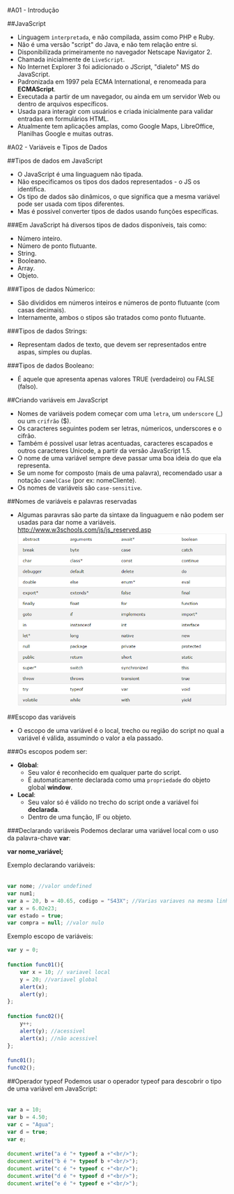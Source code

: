 #A01 - Introdução

##JavaScript
- Linguagem `interpretada`, e não compilada, assim como PHP e Ruby.
- Não é uma versão "script" do Java, e não tem relação entre si.
- Disponibilizada primeiramente no navegador Netscape Navigator 2.
- Chamada inicialmente de `LiveScript`.
- No Internet Explorer 3 foi adicionado o JScript, "dialeto" MS do JavaScript.
- Padronizada em 1997 pela ECMA International, e renomeada para **ECMAScript**.
- Executada a partir de um navegador, ou ainda em um servidor Web ou dentro de arquivos específicos.
- Usada para interagir com usuários e criada inicialmente para validar entradas em formulários HTML.
- Atualmente tem aplicações amplas, como Google Maps, LibreOffice, Planilhas Google e muitas outras.

#A02 - Variáveis e Tipos de Dados

##Tipos de dados em JavaScript
- O JavaScript é uma linguaguem não tipada.
- Não especificamos os tipos dos dados representados - o JS os identifica.
- Os tipo de dados são dinâmicos, o que significa que a mesma variável pode ser usada com tipos diferentes.
- Mas é possivel converter tipos de dados usando funções específicas.

###Em JavaScript há diversos tipos de dados disponíveis, tais como:
- Número inteiro.
- Número de ponto flutuante.
- String.
- Booleano.
- Array.
- Objeto.

###Tipos de dados Númerico:
- São divididos em números inteiros e números de ponto flutuante (com casas decimais).
- Internamente, ambos o stipos são tratados como ponto flutuante.

###Tipos de dados Strings:
- Representam dados de texto, que devem ser representados entre aspas, simples ou duplas.

###Tipos de dados Booleano:
- É aquele que apresenta apenas valores TRUE (verdadeiro) ou FALSE (falso).

##Criando variáveis em JavaScript
- Nomes de variáveis podem começar com uma `letra`, um `underscore` (_) ou um `crifrão` ($).
- Os caracteres seguintes podem ser letras, númericos, underscores e o cifrão.
- Também é possivel usar letras acentuadas, caracteres escapados e outros caracteres Unicode, a partir da versão JavaScript 1.5.
- O nome de uma variável sempre deve passar uma boa ideia do que ela representa.
- Se um nome for composto (mais de uma palavra), recomendado usar a notação `camelCase` (por ex: nomeCliente).
- Os nomes de variáveis são `case-sensitive`.

##Nomes de variáveis e palavras reservadas
- Algumas paravras são parte da sintaxe da linguaguem e não podem ser usadas para dar nome a variáveis.
	http://www.w3schools.com/js/js_reserved.asp
![Palavras Reservadas](https://raw.githubusercontent.com/helintonf/Cursos/JAVASCRIPT/Boson/JavaScript/images/reservada1.PNG)

##Escopo das variáveis
- O escopo de uma variável é o local, trecho ou região do script no qual a variável é válida, assumindo o valor a ela passado.

###Os escopos podem ser:
- **Global**: 
	- Seu valor é reconhecido em qualquer parte do script.
	- É automaticamente declarada como uma `propriedade` do objeto global **window**.
- **Local**:
	+ Seu valor só é válido no trecho do script onde a variável foi **declarada**.
	+ Dentro de uma função, IF ou objeto.

###Declarando variáveis
Podemos declarar uma variável local com o uso da palavra-chave **var**:

**var nome_variável;**

Exemplo declarando variáveis:
```javascript

var nome; //valor undefined
var num1;
var a = 20, b = 40.65, codigo = "S43X"; //Varias variaves na mesma linha
var x = 6.02e23;
var estado = true;
var compra = null; //valor nulo

```
Exemplo escopo de variáveis:
```javascript
var y = 0;

function func01(){
	var x = 10; // variavel local
	y = 20; //variavel global
	alert(x);
	alert(y);
};

function func02(){
	y++;
	alert(y); //acessivel
	alert(x); //não acessivel
};

func01();
func02();

```

##Operador typeof
Podemos usar o operador typeof para descobrir o tipo de uma variável em JavaScript:

```javascript

var a = 10; 
var b = 4.50; 
var c = "Agua"; 
var d = true; 
var e;

document.write("a é "+ typeof a +"<br/>");
document.write("b é "+ typeof b +"<br/>");
document.write("c é "+ typeof c +"<br/>");
document.write("d é "+ typeof d +"<br/>");
document.write("e é "+ typeof e +"<br/>");

```
